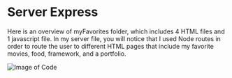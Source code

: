 # Server Express

Here is an overview of myFavorites folder, which includes 4 HTML files and 1 javascript file. In my server file, you will notice that I used Node routes in order to route the user to different HTML pages that include my favorite movies, food, framework, and a portfolio.

![Image of Code](myFavorites.screenshot.png)
